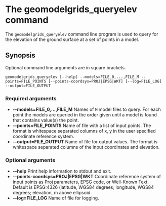 # The geomodelgrids_queryelev command

The `geomodelgrids_queryelev` command line program is used to query for
the elevation of the ground surface at a set of points in a model.

## Synopsis

Optional command line arguments are in square brackets.

```
geomodelgrids_queryelev [--help] --models=FILE_0,...,FILE_M --points=FILE_POINTS [--points-coordsys=PROJ|EPSG|WKT] [--log=FILE_LOG] --output=FILE_OUTPUT
```

### Required arguments

* **--models=FILE_0,...,FILE_M** Names of `M` model files to
  query. For each point the models are queried in the order given
  until a model is found that contains value(s) the point.
* **--points=FILE_POINTS** Name of file with a list of input points. The
  format is whitespace separated columns of x, y in the user
  specified coordinate reference system.
* **--output=FILE_OUTPUT** Name of file for output values. The format
  is whitespace separated columns of the input coordinates and
  elevation.

### Optional arguments

* **--help** Print help information to stdout and exit.
* **--points-coordsys=PROJ|EPSG|WKT** Coordinate reference system of
  input points as Proj parameters, EPSG code, or Well-Known
  Text. Default is EPSG:4326 (latitude, WGS84 degrees; longitude,
  WGS84 degrees; elevation, m above ellipsoid.
* **--log=FILE_LOG** Name of file for logging.
